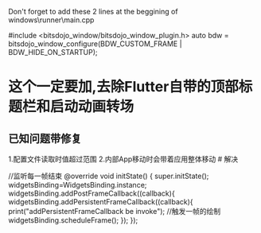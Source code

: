 Don't forget to add these 2 lines at the beggining of windows\runner\main.cpp

#include <bitsdojo_window/bitsdojo_window_plugin.h>
auto bdw = bitsdojo_window_configure(BDW_CUSTOM_FRAME | BDW_HIDE_ON_STARTUP);

# 这个一定要加,去除Flutter自带的顶部标题栏和启动动画转场

## 已知问题带修复
1.配置文件读取时值超过范围
2.内部App移动时会带着应用整体移动  # 解决


//监听每一帧结束
@override
void initState() {
  super.initState();
  widgetsBinding=WidgetsBinding.instance;
  widgetsBinding.addPostFrameCallback((callback){
    widgetsBinding.addPersistentFrameCallback((callback){
      print("addPersistentFrameCallback be invoke");
      //触发一帧的绘制
      widgetsBinding.scheduleFrame();
    });
  });